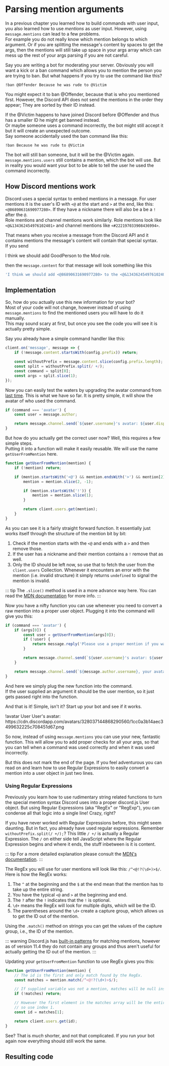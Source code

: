 # Parsing mention arguments

In a previous chapter you learned how to build commands with user input, you also learned how to use *mentions* as user input.
However, using `message.mentions` can lead to a few problems.  
For example you do not really know which mention belongs to which argument.
Or if you are splitting the message's content by spaces to get the args,
then the mentions will still take up space in your args array which can mess up the rest of your args parsing if you are not careful.

Say you are writing a bot for moderating your server. Obviously you will want a kick or a ban command which allows you to mention the person you are trying to ban.
But what happens if you try to use the command like this?

```
!ban @Offender Because he was rude to @Victim
```

You might expect it to ban @Offender, because that is who you mentioned first.
However, the Discord API does not send the mentions in the order they appear; They are sorted by their ID instead.

If the @Victim happens to have joined Discord before @Offender and thus has a smaller ID he might get banned instead.  
Or maybe someone uses a command incorrectly, the bot might still accept it but it will create an unexpected outcome.  
Say someone accidentally used the ban command like this:

```
!ban Because he was rude to @Victim
```

The bot will still ban someone, but it will be the @Victim again. `message.mentions.users` still contains a mention, which the bot will use. But in reality you would want your bot to be able to tell the user he used the command incorrectly.

## How Discord mentions work

Discord uses a special syntax to embed mentions in a message. For user mentions it is the user's ID with `<@` at the start and `>` at the end, like this: `<@86890631690977280>`. If they have a nickname there will also be a be a `!` after the `@`.  
Role mentions and channel mentions work similarly. Role mentions look like `<@&134362454976102401>` and channel mentions like `<#222197033908436994>`.

That means when you receive a message from the Discord API and it contains mentions the message's content will contain that special syntax.  
If you send

<div is="discord-messages">
	<discord-message author="User" avatar="djs">
		I think we should add <mention>GoodPerson</mention> to the <mention>Mod</mention> role.
	</discord-message>
</div>

then the `message.content` for that message will look something like this

<!-- eslint-skip -->
```js
'I think we should add <@86890631690977280> to the <@&134362454976102401> role.'
```

## Implementation

So, how do you actually use this new information for your bot?  
Most of your code will not change, however instead of using `message.mentions` to find the mentioned users you will have to do it manually.  
This may sound scary at first, but once you see the code you will see it is actually pretty simple.

Say you already have a simple command handler like this:

```js
client.on('message', message => {
	if (!message.content.startsWith(config.prefix)) return;

	const withoutPrefix = message.content.slice(config.prefix.length);
	const split = withoutPrefix.split(/ +/);
	const command = split[0];
	const args = split.slice(1);
});
```

Now you can easily test the waters by upgrading the avatar command from [last time](/creating-your-bot/commands-with-user-input.md).
This is what we have so far. It is pretty simple, it will show the avatar of who used the command.

```js
if (command === 'avatar') {
	const user = message.author;

	return message.channel.send(`${user.username}'s avatar: ${user.displayAvatarURL}`);
}
```

But how do you actually get the correct user now? Well, this requires a few simple steps.  
Putting it into a function will make it easily reusable. We will use the name `getUserFromMention` here.

```js
function getUserFromMention(mention) {
	if (!mention) return;

	if (mention.startsWith('<@') && mention.endsWith('>') && mention[2] !== '&') {
		mention = mention.slice(2, -1);

		if (mention.startsWith('!')) {
			mention = mention.slice(1);
		}

		return client.users.get(mention);
	}
}
```

As you can see it is a fairly straight forward function.
It essentially just works itself through the structure of the mention bit by bit:
 1. Check if the mention starts with the `<@` and ends with a `>` and then remove those.
 2. If the user has a nickname and their mention contains a `!` remove that as well.
 3. Only the ID should be left now, so use that to fetch the user from the `client.users` Collection.
Whenever it encounters an error with the mention (i.e. invalid structure) it simply returns `undefined` to signal the mention is invalid.

::: tip
The `.slice()` method is used in a more advance way here. You can read the [MDN documentation](https://developer.mozilla.org/en-US/docs/Web/JavaScript/Reference/Global_Objects/String/slice) for more info.
:::

Now you have a nifty function you can use whenever you need to convert a raw mention into a proper user object.
Plugging it into the command will give you this:

```js
if (command === 'avatar') {
	if (args[0]) {
		const user = getUserFromMention(args[0]);
		if (!user) {
			return message.reply('Please use a proper mention if you want to see someone else\'s avatar.');
		}

		return message.channel.send(`${user.username}'s avatar: ${user.displayAvatarURL}`);
	}

	return message.channel.send(`${message.author.username}, your avatar: ${message.author.displayAvatarURL}`);
}
```

And here we simply plug the new function into the command.  
If the user supplied an argument it should be the user mention, so it just gets passed right into the function.

And that is it! Simple, isn't it? Start up your bot and see if it works.

<div is="discord-messages">
	<discord-message author="AnotherUser" avatar="green">
		!avatar <mention>User</mention>
	</discord-message>
	<discord-message author="User" avatar="blue" :bot="true">
		User's avatar: https://cdn.discordapp.com/avatars/328037144868290560/1cc0a3b14aec3499632225c708451d67.png
	</discord-message>
</div>

So now, instead of using `message.mentions` you can use your new, fantastic function.
This will allow you to add proper checks for all your args, so that you can tell when a command was used correctly and when it was used incorrectly.

But this does not mark the end of the page. If you feel adventurous you can read on and learn how to use Regular Expressions to easily convert a mention into a user object in just two lines.

### Using Regular Expressions

Previously you learn how to use rudimentary string related functions to turn the special mention syntax Discord uses into a proper discord.js User object.
But using Regular Expressions (aka "RegEx" or "RegExp"), you can condense all that logic into a single line! Crazy, right?

If you have never worked with Regular Expressions before, this might seem daunting. But in fact, you already have used regular expressions. Remember `withoutPrefix.split(/ +/);`? This little `/ +/` is actually a Regular Expression. The `/` on either side tell JavaScript where the Regular Expression begins and where it ends, the stuff inbetween is it is content. 

::: tip
For a more detailed explanation please consult the [MDN's documentation](https://developer.mozilla.org/en-US/docs/Web/JavaScript/Reference/Global_Objects/RegExp).
:::

The RegEx you will use for user mentions will look like this: `/^<@!?(\d+)>$/`.
Here is how the RegEx works:

 1. The `^` at the beginning and the `$` at the end mean that the mention has to take up the entire string.
 2. You have the typical `<@` and `>` at the beginning and end.
 3. The `?` after the `!` indicates that the `!` is optional.
 4. `\d+` means the RegEx will look for multiple digits, which will be the ID.
 5. The parentheses around the `\d+` create a capture group, which allows us to get the ID out of the mention.

Using the `.match()` method on strings you can get the values of the capture group, i.e., the ID of the mention.

::: warning
Discord.js has [built-in patterns](https://discord.js.org/#/docs/main/stable/class/MessageMentions?scrollTo=s-CHANNELS_PATTERN)
for matching mentions, however as of version 11.4 they do not contain any groups
and thus aren't useful for actually getting the ID out of the mention.
:::

Updating your `getUserFromMention` function to use RegEx gives you this:

```js
function getUserFromMention(mention) {
	// The id is the first and only match found by the RegEx.
	const matches = mention.match(/^<@!?(\d+)>$/);

	// If supplied variable was not a mention, matches will be null instead of an array.
	if (!matches) return;

	// However the first element in the matches array will be the entire mention, not just the ID,
	// so use index 1.
	const id = matches[1];

	return client.users.get(id);
}
```

See? That is *much* shorter, and not that complicated.
If you run your bot again now everything should still work the same.

## Resulting code

<resulting-code />
